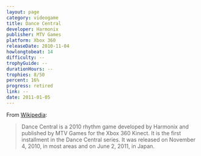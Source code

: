```yaml
---
layout: page
category: videogame
title: Dance Central
developer: Harmonix
publisher: MTV Games
platform: Xbox 360
releaseDate: 2010-11-04
howlongtobeat: 14
difficulty: --
trophyGuide: --
durationHours: --
trophies: 8/50
percent: 16%
progress: retired
link: --
date: 2011-01-05
---
```


From [Wikipedia](https://en.wikipedia.org/wiki/Dance_Central_(2010_video_game)):

> Dance Central is a 2010 rhythm game developed by Harmonix and published by MTV Games for the Xbox 360 Kinect. It is the first installment in the Dance Central series. It was released on November 4, 2010, in most areas and on June 2, 2011, in Japan.

